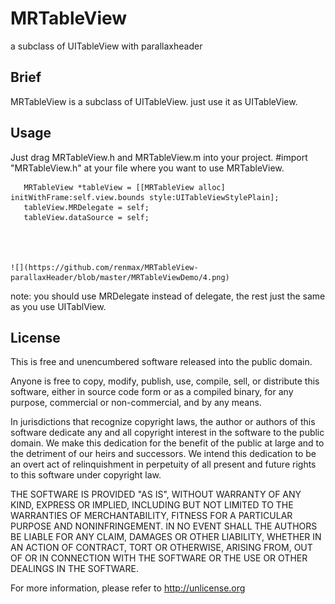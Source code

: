 # MRTableView
a subclass of UITableView with parallaxheader

 
## Brief 
   
   MRTableView is a subclass of UITableView. just use it as UITableView.
   
   
## Usage 

   Just drag MRTableView.h and MRTableView.m into your project. #import "MRTableView.h" at your file where you want
   to use MRTableView.
  
       MRTableView *tableView = [[MRTableView alloc] initWithFrame:self.view.bounds style:UITableViewStylePlain];
       tableView.MRDelegate = self;
       tableView.dataSource = self;
       
       
       
  
    ![](https://github.com/renmax/MRTableView-parallaxHeader/blob/master/MRTableViewDemo/4.png)
    
  
   
 note:
    you should use MRDelegate  instead of delegate, the rest just the same as you use UITablView.  
   
         
    
       
  


## License
   
   This is free and unencumbered software released into the public domain.

Anyone is free to copy, modify, publish, use, compile, sell, or
distribute this software, either in source code form or as a compiled
binary, for any purpose, commercial or non-commercial, and by any
means.

In jurisdictions that recognize copyright laws, the author or authors
of this software dedicate any and all copyright interest in the
software to the public domain. We make this dedication for the benefit
of the public at large and to the detriment of our heirs and
successors. We intend this dedication to be an overt act of
relinquishment in perpetuity of all present and future rights to this
software under copyright law.

THE SOFTWARE IS PROVIDED "AS IS", WITHOUT WARRANTY OF ANY KIND,
EXPRESS OR IMPLIED, INCLUDING BUT NOT LIMITED TO THE WARRANTIES OF
MERCHANTABILITY, FITNESS FOR A PARTICULAR PURPOSE AND NONINFRINGEMENT.
IN NO EVENT SHALL THE AUTHORS BE LIABLE FOR ANY CLAIM, DAMAGES OR
OTHER LIABILITY, WHETHER IN AN ACTION OF CONTRACT, TORT OR OTHERWISE,
ARISING FROM, OUT OF OR IN CONNECTION WITH THE SOFTWARE OR THE USE OR
OTHER DEALINGS IN THE SOFTWARE.

For more information, please refer to <http://unlicense.org>
     
     
  
